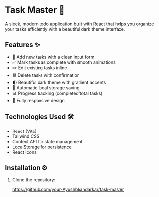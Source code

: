 # Task Master 🚀

A sleek, modern todo application built with React that helps you organize your tasks efficiently with a beautiful dark theme interface.

## Features ✨

- 📝 Add new tasks with a clean input form
- ✅ Mark tasks as complete with smooth animations
- ✏️ Edit existing tasks inline
- 🗑️ Delete tasks with confirmation
- 🌓 Beautiful dark theme with gradient accents
- 💾 Automatic local storage saving
- 📊 Progress tracking (completed/total tasks)
- 📱 Fully responsive design

## Technologies Used 🛠️

- React (Vite)
- Tailwind CSS
- Context API for state management
- LocalStorage for persistence
- React Icons

## Installation ⚙️

1. Clone the repository:
   
   https://github.com/your-Ayushbhandarkar/task-master

